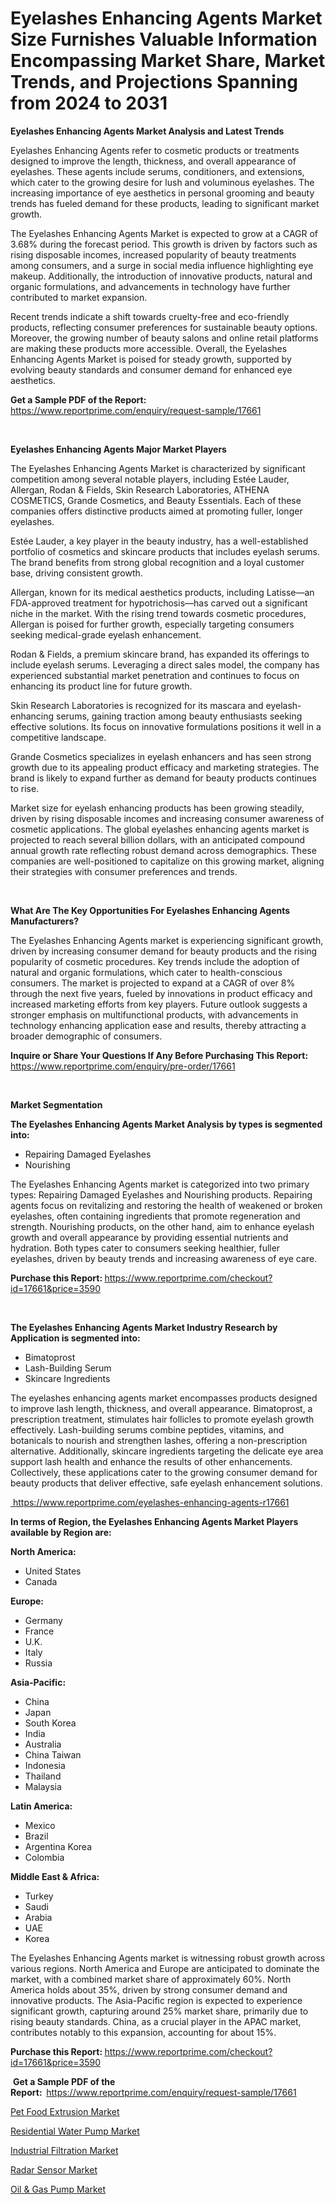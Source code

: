 <p><h1>Eyelashes Enhancing Agents Market Size Furnishes Valuable Information Encompassing Market Share, Market Trends, and Projections Spanning from 2024 to 2031</h1></p><p><strong>Eyelashes Enhancing Agents Market Analysis and Latest Trends</strong></p>
<p><p>Eyelashes Enhancing Agents refer to cosmetic products or treatments designed to improve the length, thickness, and overall appearance of eyelashes. These agents include serums, conditioners, and extensions, which cater to the growing desire for lush and voluminous eyelashes. The increasing importance of eye aesthetics in personal grooming and beauty trends has fueled demand for these products, leading to significant market growth.</p><p>The Eyelashes Enhancing Agents Market is expected to grow at a CAGR of 3.68% during the forecast period. This growth is driven by factors such as rising disposable incomes, increased popularity of beauty treatments among consumers, and a surge in social media influence highlighting eye makeup. Additionally, the introduction of innovative products, natural and organic formulations, and advancements in technology have further contributed to market expansion. </p><p>Recent trends indicate a shift towards cruelty-free and eco-friendly products, reflecting consumer preferences for sustainable beauty options. Moreover, the growing number of beauty salons and online retail platforms are making these products more accessible. Overall, the Eyelashes Enhancing Agents Market is poised for steady growth, supported by evolving beauty standards and consumer demand for enhanced eye aesthetics.</p></p>
<p><strong>Get a Sample PDF of the Report:&nbsp;</strong> <a href="https://www.reportprime.com/enquiry/request-sample/17661?utm_campaign=1123&utm_medium=2&utm_source=Github&utm_content=ia&utm_term=19112024&utm_id=eyelashes-enhancing-agents">https://www.reportprime.com/enquiry/request-sample/17661</a></p>
<p>&nbsp;</p>
<p><strong>Eyelashes Enhancing Agents Major Market Players</strong></p>
<p><p>The Eyelashes Enhancing Agents Market is characterized by significant competition among several notable players, including Estée Lauder, Allergan, Rodan & Fields, Skin Research Laboratories, ATHENA COSMETICS, Grande Cosmetics, and Beauty Essentials. Each of these companies offers distinctive products aimed at promoting fuller, longer eyelashes.</p><p>Estée Lauder, a key player in the beauty industry, has a well-established portfolio of cosmetics and skincare products that includes eyelash serums. The brand benefits from strong global recognition and a loyal customer base, driving consistent growth.</p><p>Allergan, known for its medical aesthetics products, including Latisse—an FDA-approved treatment for hypotrichosis—has carved out a significant niche in the market. With the rising trend towards cosmetic procedures, Allergan is poised for further growth, especially targeting consumers seeking medical-grade eyelash enhancement.</p><p>Rodan & Fields, a premium skincare brand, has expanded its offerings to include eyelash serums. Leveraging a direct sales model, the company has experienced substantial market penetration and continues to focus on enhancing its product line for future growth.</p><p>Skin Research Laboratories is recognized for its mascara and eyelash-enhancing serums, gaining traction among beauty enthusiasts seeking effective solutions. Its focus on innovative formulations positions it well in a competitive landscape.</p><p>Grande Cosmetics specializes in eyelash enhancers and has seen strong growth due to its appealing product efficacy and marketing strategies. The brand is likely to expand further as demand for beauty products continues to rise.</p><p>Market size for eyelash enhancing products has been growing steadily, driven by rising disposable incomes and increasing consumer awareness of cosmetic applications. The global eyelashes enhancing agents market is projected to reach several billion dollars, with an anticipated compound annual growth rate reflecting robust demand across demographics. These companies are well-positioned to capitalize on this growing market, aligning their strategies with consumer preferences and trends.</p></p>
<p>&nbsp;</p>
<p><strong>What Are The Key Opportunities For Eyelashes Enhancing Agents Manufacturers?</strong></p>
<p><p>The Eyelashes Enhancing Agents market is experiencing significant growth, driven by increasing consumer demand for beauty products and the rising popularity of cosmetic procedures. Key trends include the adoption of natural and organic formulations, which cater to health-conscious consumers. The market is projected to expand at a CAGR of over 8% through the next five years, fueled by innovations in product efficacy and increased marketing efforts from key players. Future outlook suggests a stronger emphasis on multifunctional products, with advancements in technology enhancing application ease and results, thereby attracting a broader demographic of consumers.</p></p>
<p><strong>Inquire or Share Your Questions If Any Before Purchasing This Report:</strong> <a href="https://www.reportprime.com/enquiry/pre-order/17661?utm_campaign=1123&utm_medium=2&utm_source=Github&utm_content=ia&utm_term=19112024&utm_id=eyelashes-enhancing-agents">https://www.reportprime.com/enquiry/pre-order/17661</a></p>
<p>&nbsp;</p>
<p><strong>Market Segmentation</strong></p>
<p><strong>The Eyelashes Enhancing Agents Market Analysis by types is segmented into:</strong></p>
<p><ul><li>Repairing Damaged Eyelashes</li><li>Nourishing</li></ul></p>
<p><p>The Eyelashes Enhancing Agents market is categorized into two primary types: Repairing Damaged Eyelashes and Nourishing products. Repairing agents focus on revitalizing and restoring the health of weakened or broken eyelashes, often containing ingredients that promote regeneration and strength. Nourishing products, on the other hand, aim to enhance eyelash growth and overall appearance by providing essential nutrients and hydration. Both types cater to consumers seeking healthier, fuller eyelashes, driven by beauty trends and increasing awareness of eye care.</p></p>
<p><strong>Purchase this Report:&nbsp;</strong><a href="https://www.reportprime.com/checkout?id=17661&price=3590&utm_campaign=1123&utm_medium=2&utm_source=Github&utm_content=ia&utm_term=19112024&utm_id=eyelashes-enhancing-agents">https://www.reportprime.com/checkout?id=17661&price=3590</a></p>
<p>&nbsp;</p>
<p><strong>The Eyelashes Enhancing Agents Market Industry Research by Application is segmented into:</strong></p>
<p><ul><li>Bimatoprost</li><li>Lash-Building Serum</li><li>Skincare Ingredients</li></ul></p>
<p><p>The eyelashes enhancing agents market encompasses products designed to improve lash length, thickness, and overall appearance. Bimatoprost, a prescription treatment, stimulates hair follicles to promote eyelash growth effectively. Lash-building serums combine peptides, vitamins, and botanicals to nourish and strengthen lashes, offering a non-prescription alternative. Additionally, skincare ingredients targeting the delicate eye area support lash health and enhance the results of other enhancements. Collectively, these applications cater to the growing consumer demand for beauty products that deliver effective, safe eyelash enhancement solutions.</p></p>
<p><a href="https://www.reportprime.com/eyelashes-enhancing-agents-r17661?utm_campaign=1123&utm_medium=2&utm_source=Github&utm_content=ia&utm_term=19112024&utm_id=eyelashes-enhancing-agents">&nbsp;https://www.reportprime.com/eyelashes-enhancing-agents-r17661</a></p>
<p><strong>In terms of Region, the Eyelashes Enhancing Agents Market Players available by Region are:</strong></p>
<p>
    <p> <strong> North America: </strong>
        <ul>
            <li>United States</li>
            <li>Canada</li>
        </ul>
        </p> 
    <p> <strong> Europe: </strong>
        <ul>
            <li>Germany</li>
            <li>France</li>
            <li>U.K.</li>
            <li>Italy</li>
            <li>Russia</li>
        </ul>
        </p> 
    <p> <strong> Asia-Pacific: </strong>
        <ul>
            <li>China</li>
            <li>Japan</li>
            <li>South Korea</li>
            <li>India</li>
            <li>Australia</li>
            <li>China Taiwan</li>
            <li>Indonesia</li>
            <li>Thailand</li>
            <li>Malaysia</li>
        </ul>
        </p> 
    <p> <strong> Latin America: </strong>
        <ul>
            <li>Mexico</li>
            <li>Brazil</li>
            <li>Argentina Korea</li>
            <li>Colombia</li>
        </ul>
        </p> 
    <p> <strong> Middle East & Africa: </strong>
        <ul>
            <li>Turkey</li>
            <li>Saudi</li>
            <li>Arabia</li>
            <li>UAE</li>
            <li>Korea</li>
        </ul>
    </p>
    </p>
<p><p>The Eyelashes Enhancing Agents market is witnessing robust growth across various regions. North America and Europe are anticipated to dominate the market, with a combined market share of approximately 60%. North America holds about 35%, driven by strong consumer demand and innovative products. The Asia-Pacific region is expected to experience significant growth, capturing around 25% market share, primarily due to rising beauty standards. China, as a crucial player in the APAC market, contributes notably to this expansion, accounting for about 15%.</p></p>
<p><strong>Purchase this Report: </strong><a href="https://www.reportprime.com/checkout?id=17661&price=3590&utm_campaign=1123&utm_medium=2&utm_source=Github&utm_content=ia&utm_term=19112024&utm_id=eyelashes-enhancing-agents">https://www.reportprime.com/checkout?id=17661&price=3590</a></p>
<p>&nbsp;<strong>Get a Sample PDF of the Report:&nbsp;&nbsp;</strong><a href="https://www.reportprime.com/enquiry/request-sample/17661?utm_campaign=1123&utm_medium=2&utm_source=Github&utm_content=ia&utm_term=19112024&utm_id=eyelashes-enhancing-agents">https://www.reportprime.com/enquiry/request-sample/17661</a></p>
<p><strong></strong></p>
<p><p><a href="https://www.linkedin.com/pulse/pet-food-extrusion-market-trends-growth-outlook-2024-2031-ubmge?utm_campaign=1123&utm_medium=2&utm_source=Github&utm_content=ia&utm_term=19112024&utm_id=eyelashes-enhancing-agents">Pet Food Extrusion Market</a></p><p><a href="https://issuu.com/reportprime-2/docs/residential-water-pump-market-size-_ffcb148eb3a09a?utm_campaign=1123&utm_medium=2&utm_source=Github&utm_content=ia&utm_term=19112024&utm_id=eyelashes-enhancing-agents">Residential Water Pump Market</a></p><p><a href="https://www.linkedin.com/pulse/industrial-filtration-landscape-product-spectrum-market-trajectories-0cccf?utm_campaign=1123&utm_medium=2&utm_source=Github&utm_content=ia&utm_term=19112024&utm_id=eyelashes-enhancing-agents">Industrial Filtration Market</a></p><p><a href="https://www.linkedin.com/pulse/global-radar-sensor-market-forecast-2024-2031-trends-impact-omjyf?utm_campaign=1123&utm_medium=2&utm_source=Github&utm_content=ia&utm_term=19112024&utm_id=eyelashes-enhancing-agents">Radar Sensor Market</a></p><p><a href="https://issuu.com/reportprime-2/docs/oil-gas-pump-market-size-2030.pptx_be7e2992a12752?utm_campaign=1123&utm_medium=2&utm_source=Github&utm_content=ia&utm_term=19112024&utm_id=eyelashes-enhancing-agents">Oil & Gas Pump Market</a></p></p>